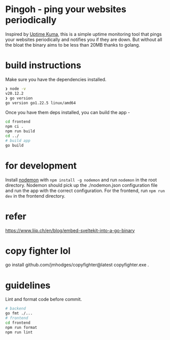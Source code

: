 # Pingoh - ping your websites periodically
Inspired by [Uptime Kuma](https://github.com/louislam/uptime-kuma), this is a simple uptime monitoring tool that pings your websites periodically and notifies you if they are down. But without all the bloat the binary aims to be less than 20MB thanks to golang.

# build instructions
Make sure you have the dependencies installed.
```bash
❯ node -v
v20.12.2
❯ go version
go version go1.22.5 linux/amd64
```
Once you have them deps installed, you can build the app -
```bash
cd frontend
npm ci .
npm run build
cd ../
# build app
go build
```

# for development
Install [nodemon](https://nodemon.io) with `npm install -g nodemon` and run `nodemon` in the root directory.
Nodemon should pick up the ./nodemon.json configuration file and run the app with the correct configuration.
For the frontend, run `npm run dev` in the frontend directory.

# refer
https://www.liip.ch/en/blog/embed-sveltekit-into-a-go-binary

# copy fighter lol
go install github.com/jmhodges/copyfighter@latest
copyfighter.exe .

# guidelines
Lint and format code before commit.
```bash
# backend
go fmt ./...
# frontend
cd frontend
npm run format
npm run lint
```
